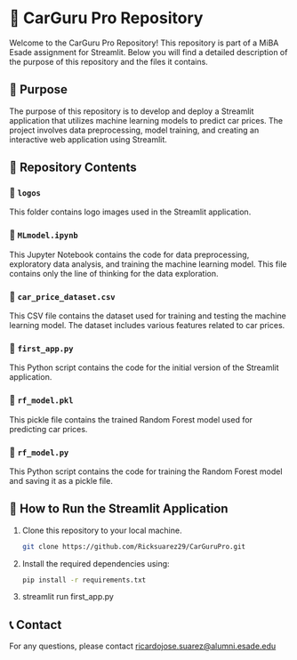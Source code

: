 # 🚗 CarGuru Pro Repository

Welcome to the CarGuru Pro Repository! This repository is part of a MiBA Esade assignment for Streamlit. Below you will find a detailed description of the purpose of this repository and the files it contains.

## 🎯 Purpose

The purpose of this repository is to develop and deploy a Streamlit application that utilizes machine learning models to predict car prices. The project involves data preprocessing, model training, and creating an interactive web application using Streamlit.

## 📁 Repository Contents

### 📂 `logos`
This folder contains logo images used in the Streamlit application.

### 📄 `MLmodel.ipynb`
This Jupyter Notebook contains the code for data preprocessing, exploratory data analysis, and training the machine learning model. This file contains only the line of thinking for the data exploration. 

### 📄 `car_price_dataset.csv`
This CSV file contains the dataset used for training and testing the machine learning model. The dataset includes various features related to car prices.

### 📄 `first_app.py`
This Python script contains the code for the initial version of the Streamlit application.

### 📄 `rf_model.pkl`
This pickle file contains the trained Random Forest model used for predicting car prices.

### 📄 `rf_model.py`
This Python script contains the code for training the Random Forest model and saving it as a pickle file.

## 🚀 How to Run the Streamlit Application

1. Clone this repository to your local machine.
   ```sh
   git clone https://github.com/Ricksuarez29/CarGuruPro.git

2. Install the required dependencies using:
   ```sh
   pip install -r requirements.txt

3. streamlit run first_app.py


## 📞 Contact
For any questions, please contact ricardojose.suarez@alumni.esade.edu


